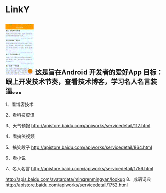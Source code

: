 # LinkY
![image](https://github.com/azhansy/LinkY/blob/master/linky.gif)
这是旨在Android 开发者的爱好App 目标：跟上开发技术节奏，查看技术博客，学习名人名言装逼。。。
-------------------------------------
1、看博客技术

2、看科技资讯

3、天气预报
http://apistore.baidu.com/apiworks/servicedetail/112.html

4、看搞笑视频

5、搞笑段子
http://apistore.baidu.com/apiworks/servicedetail/864.html

6、看小说

7、名人名言
http://apistore.baidu.com/apiworks/servicedetail/1756.html

http://apis.baidu.com/avatardata/mingrenmingyan/lookup
8、成语词典
http://apistore.baidu.com/apiworks/servicedetail/1752.html


